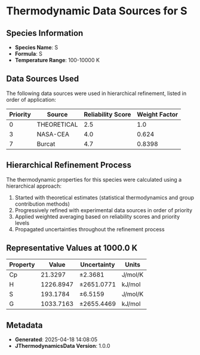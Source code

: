 # Thermodynamic Data Sources for S

## Species Information
- **Species Name**: S
- **Formula**: S
- **Temperature Range**: 100-10000 K

## Data Sources Used
The following data sources were used in hierarchical refinement, listed in order of application:

| Priority | Source | Reliability Score | Weight Factor |
|----------|--------|-------------------|---------------|
| 0 | THEORETICAL | 2.5 | 1.0 |
| 3 | NASA-CEA | 4.0 | 0.624 |
| 7 | Burcat | 4.7 | 0.8398 |

## Hierarchical Refinement Process
The thermodynamic properties for this species were calculated using a hierarchical approach:

1. Started with theoretical estimates (statistical thermodynamics and group contribution methods)
2. Progressively refined with experimental data sources in order of priority
3. Applied weighted averaging based on reliability scores and priority levels
4. Propagated uncertainties throughout the refinement process

## Representative Values at 1000.0 K
| Property | Value | Uncertainty | Units |
|----------|-------|-------------|-------|
| Cp | 21.3297 | ±2.3681 | J/mol/K |
| H | 1226.8947 | ±2651.0771 | kJ/mol |
| S | 193.1784 | ±6.5159 | J/mol/K |
| G | 1033.7163 | ±2655.4469 | kJ/mol |

## Metadata
- **Generated**: 2025-04-18 14:08:05
- **JThermodynamicsData Version**: 1.0.0
